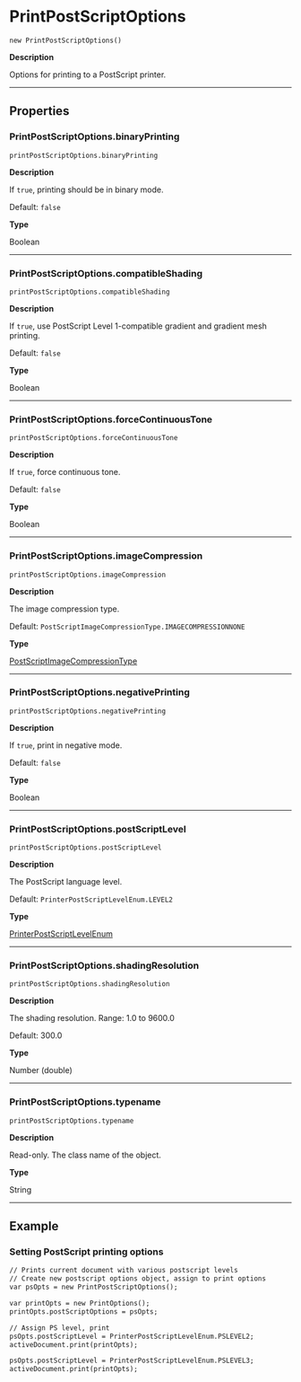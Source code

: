 <a id="jsobjref-printpostscriptoptions"></a>

# PrintPostScriptOptions

`new PrintPostScriptOptions()`

**Description**

Options for printing to a PostScript printer.

---

## Properties

<a id="jsobjref-printpostscriptoptions-binaryprinting"></a>

### PrintPostScriptOptions.binaryPrinting

`printPostScriptOptions.binaryPrinting`

**Description**

If `true`, printing should be in binary mode.

Default: `false`

**Type**

Boolean

---

<a id="jsobjref-printpostscriptoptions-compatibleshading"></a>

### PrintPostScriptOptions.compatibleShading

`printPostScriptOptions.compatibleShading`

**Description**

If `true`, use PostScript Level 1-compatible gradient and gradient mesh printing.

Default: `false`

**Type**

Boolean

---

<a id="jsobjref-printpostscriptoptions-forcecontinuoustone"></a>

### PrintPostScriptOptions.forceContinuousTone

`printPostScriptOptions.forceContinuousTone`

**Description**

If `true`, force continuous tone.

Default: `false`

**Type**

Boolean

---

<a id="jsobjref-printpostscriptoptions-imagecompression"></a>

### PrintPostScriptOptions.imageCompression

`printPostScriptOptions.imageCompression`

**Description**

The image compression type.

Default: `PostScriptImageCompressionType.IMAGECOMPRESSIONNONE`

**Type**

[PostScriptImageCompressionType](scripting-constants.md#jsobjref-scripting-constants-postscriptimagecompressiontype)

---

<a id="jsobjref-printpostscriptoptions-negativeprinting"></a>

### PrintPostScriptOptions.negativePrinting

`printPostScriptOptions.negativePrinting`

**Description**

If `true`, print in negative mode.

Default: `false`

**Type**

Boolean

---

<a id="jsobjref-printpostscriptoptions-postscriptlevel"></a>

### PrintPostScriptOptions.postScriptLevel

`printPostScriptOptions.postScriptLevel`

**Description**

The PostScript language level.

Default: `PrinterPostScriptLevelEnum.LEVEL2`

**Type**

[PrinterPostScriptLevelEnum](scripting-constants.md#jsobjref-scripting-constants-printerpostscriptlevelenum)

---

<a id="jsobjref-printpostscriptoptions-shadingresolution"></a>

### PrintPostScriptOptions.shadingResolution

`printPostScriptOptions.shadingResolution`

**Description**

The shading resolution. Range: 1.0 to 9600.0

Default: 300.0

**Type**

Number (double)

---

<a id="jsobjref-printpostscriptoptions-typename"></a>

### PrintPostScriptOptions.typename

`printPostScriptOptions.typename`

**Description**

Read-only. The class name of the object.

**Type**

String

---

## Example

### Setting PostScript printing options

```default
// Prints current document with various postscript levels
// Create new postscript options object, assign to print options
var psOpts = new PrintPostScriptOptions();

var printOpts = new PrintOptions();
printOpts.postScriptOptions = psOpts;

// Assign PS level, print
psOpts.postScriptLevel = PrinterPostScriptLevelEnum.PSLEVEL2;
activeDocument.print(printOpts);

psOpts.postScriptLevel = PrinterPostScriptLevelEnum.PSLEVEL3;
activeDocument.print(printOpts);
```
